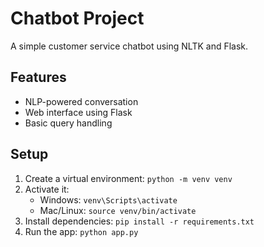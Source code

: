 # Chatbot Project

A simple customer service chatbot using NLTK and Flask.

## Features
- NLP-powered conversation
- Web interface using Flask
- Basic query handling

## Setup
1. Create a virtual environment: `python -m venv venv`
2. Activate it:
   - Windows: `venv\Scripts\activate`
   - Mac/Linux: `source venv/bin/activate`
3. Install dependencies: `pip install -r requirements.txt`
4. Run the app: `python app.py`
